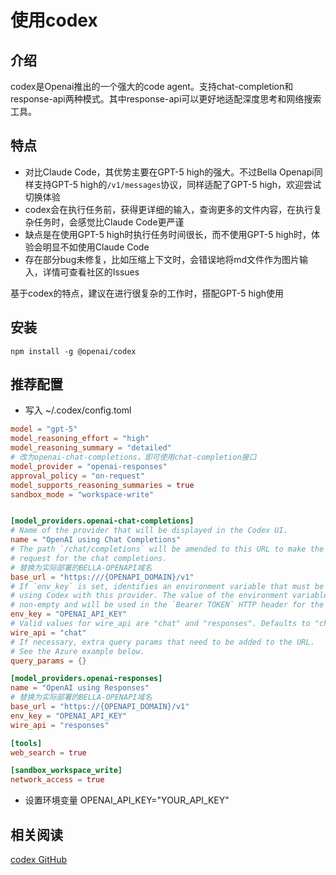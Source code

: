 # 使用codex

## 介绍
codex是Openai推出的一个强大的code agent。支持chat-completion和response-api两种模式。其中response-api可以更好地适配深度思考和网络搜索工具。

## 特点
- 对比Claude Code，其优势主要在GPT-5 high的强大。不过Bella Openapi同样支持GPT-5 high的`/v1/messages`协议，同样适配了GPT-5 high，欢迎尝试切换体验
- codex会在执行任务前，获得更详细的输入，查询更多的文件内容，在执行复杂任务时，会感觉比Claude Code更严谨
- 缺点是在使用GPT-5 high时执行任务时间很长，而不使用GPT-5 high时，体验会明显不如使用Claude Code
- 存在部分bug未修复，比如压缩上下文时，会错误地将md文件作为图片输入，详情可查看社区的Issues

基于codex的特点，建议在进行很复杂的工作时，搭配GPT-5 high使用

## 安装
```shell
npm install -g @openai/codex
```

## 推荐配置
- 写入 ~/.codex/config.toml
```toml
model = "gpt-5"
model_reasoning_effort = "high"
model_reasoning_summary = "detailed"
# 改为openai-chat-completions，即可使用chat-completion接口
model_provider = "openai-responses"
approval_policy = "on-request"
model_supports_reasoning_summaries = true
sandbox_mode = "workspace-write"


[model_providers.openai-chat-completions]
# Name of the provider that will be displayed in the Codex UI.
name = "OpenAI using Chat Completions"
# The path `/chat/completions` will be amended to this URL to make the POST
# request for the chat completions.
# 替换为实际部署的BELLA-OPENAPI域名
base_url = "https:///{OPENAPI_DOMAIN}/v1"
# If `env_key` is set, identifies an environment variable that must be set when
# using Codex with this provider. The value of the environment variable must be
# non-empty and will be used in the `Bearer TOKEN` HTTP header for the POST request.
env_key = "OPENAI_API_KEY"
# Valid values for wire_api are "chat" and "responses". Defaults to "chat" if omitted.
wire_api = "chat"
# If necessary, extra query params that need to be added to the URL.
# See the Azure example below.
query_params = {}

[model_providers.openai-responses]
name = "OpenAI using Responses"
# 替换为实际部署的BELLA-OPENAPI域名
base_url = "https://{OPENAPI_DOMAIN}/v1"
env_key = "OPENAI_API_KEY"
wire_api = "responses"

[tools]
web_search = true

[sandbox_workspace_write]
network_access = true
```
- 设置环境变量 OPENAI_API_KEY="YOUR_API_KEY"

## 相关阅读
[codex GitHub](https://github.com/openai/codex)
